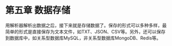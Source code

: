 # 第五章 数据存储

用解析器解析出数据之后，接下来就是存储数据了。保存的形式可以多种多样，最简单的形式是直接保存为文本文件，如TXT、JSON、CSV等。另外，还可以保存到数据库中，如关系型数据库MySQL，非关系型数据库MongoDB、Redis等。

